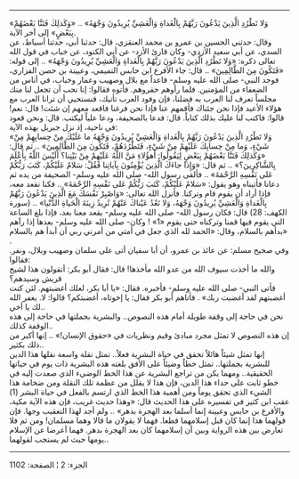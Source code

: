 ------------------------------------------------------------------------

«وَلا تَطْرُدِ الَّذِينَ يَدْعُونَ رَبَّهُمْ بِالْغَداةِ وَالْعَشِيِّ يُرِيدُونَ وَجْهَهُ» .. «وَكَذلِكَ فَتَنَّا
بَعْضَهُمْ بِبَعْضٍ» إلى آخر الآية.  
وقال: حدثني الحسين بن عمرو بن محمد العنقزي، قال: حدثنا أبي، حدثنا أسباط،
عن السدي، عن أبي سعيد الأزدي- وكان قارئ الأزد- عن أبي الكنود، عن خباب في
قول الله تعالى ذكره: «وَلا تَطْرُدِ الَّذِينَ يَدْعُونَ رَبَّهُمْ بِالْغَداةِ وَالْعَشِيِّ يُرِيدُونَ
وَجْهَهُ» .. إلى قوله: «فَتَكُونَ مِنَ الظَّالِمِينَ» .. قال: جاء الأقرع ابن حابس
التميمي، وعيينة بن حصن الفزاري، فوجد النبي- صلى الله عليه وسلم- قاعداً مع
بلال وصهيب وعمار وخباب، في أناس من الضعفاء من المؤمنين. فلما رأوهم
حقروهم. فأتوه فقالوا: إنا نحب أن تجعل لنا منك مجلساً تعرف لنا العرب به
فضلنا، فإن وفود العرب تأتيك، فنستحيي أن ترانا العرب مع هؤلاء الأعبد فإذا
نحن جئناك فأقمهم عنا فإذا نحن فرغنا فاقعد معهم إن شئت! قال: نعم! قالوا:
فاكتب لنا عليك بذلك كتاباً. قال: فدعا بالصحيفة، ودعا علياً ليكتب. قال:
ونحن قعود في ناحية، إذ نزل جبريل بهذه الآية:  
«وَلا تَطْرُدِ الَّذِينَ يَدْعُونَ رَبَّهُمْ بِالْغَداةِ وَالْعَشِيِّ يُرِيدُونَ وَجْهَهُ ما عَلَيْكَ مِنْ حِسابِهِمْ
مِنْ شَيْءٍ، وَما مِنْ حِسابِكَ عَلَيْهِمْ مِنْ شَيْءٍ، فَتَطْرُدَهُمْ، فَتَكُونَ مِنَ الظَّالِمِينَ» .. ثم
قال: «وَكَذلِكَ فَتَنَّا بَعْضَهُمْ بِبَعْضٍ لِيَقُولُوا: أَهؤُلاءِ مَنَّ اللَّهُ عَلَيْهِمْ مِنْ بَيْنِنا؟ أَلَيْسَ
اللَّهُ بِأَعْلَمَ بِالشَّاكِرِينَ؟» .. ثم قال: «وَإِذا جاءَكَ الَّذِينَ يُؤْمِنُونَ بِآياتِنا فَقُلْ:
سَلامٌ عَلَيْكُمْ، كَتَبَ رَبُّكُمْ عَلى نَفْسِهِ الرَّحْمَةَ» .. فألقى رسول الله- صلى الله عليه
وسلم- الصحيفة من يده ثم دعانا فأتيناه وهو يقول: «سَلامٌ عَلَيْكُمْ، كَتَبَ رَبُّكُمْ
عَلى نَفْسِهِ الرَّحْمَةَ» .. فكنا نقعد معه، فإذا أراد أن يقوم قام وتركنا. فأنزل
الله تعالى: «وَاصْبِرْ نَفْسَكَ مَعَ الَّذِينَ يَدْعُونَ رَبَّهُمْ بِالْغَداةِ وَالْعَشِيِّ يُرِيدُونَ وَجْهَهُ،
وَلا تَعْدُ عَيْناكَ عَنْهُمْ تُرِيدُ زِينَةَ الْحَياةِ الدُّنْيا» .. (سورة الكهف: 28) قال:
فكان رسول الله- صلى الله عليه وسلم- يقعد معنا بعد، فإذا بلغ الساعة التي
يقوم فيها قمنا وتركناه حتى يقوم «1» ! وكان- صلى الله عليه وسلم- بعدها
إذا رآهم بدأهم بالسلام، وقال: «الحمد لله الذي جعل في أمتي من أمرني ربي
أن أبدأ هم بالسلام» .  
وفي صحيح مسلم: عن عائذ بن عمرو، أن أبا سفيان أتى على سلمان وصهيب وبلال،
ونفر. فقالوا:  
والله ما أخذت سيوف الله من عدو الله مأخذها! قال: فقال أبو بكر: أتقولون
هذا لشيخ قريش وسيدهم؟  
فأتى النبي- صلى الله عليه وسلم- فأخبره. فقال: «يا أبا بكر، لعلك أغضبتهم.
لئن كنت أغضبتهم لقد أغضبت ربك» . فأتاهم أبو بكر فقال: يا إخوتاه،
أغضبتكم؟ قالوا: لا. يغفر الله لك يا أخي..  
نحن في حاجة إلى وقفة طويلة أمام هذه النصوص.. والبشرية بجملتها في حاجة
إلى هذه الوقفة كذلك..  
إن هذه النصوص لا تمثل مجرد مبادئ وقيم ونظريات في «حقوق الإنسان!» .. إنها
أكبر من ذلك بكثير..  
إنها تمثل شيئاً هائلاً تحقق في حياة البشرية فعلاً.. تمثل نقلة واسعة نقلها
هذا الدين للبشرية بجملتها.. تمثل خطاً وضيئاً على الأفق بلغته هذه البشرية
ذات يوم في حياتها الحقيقية.. ومهما يكن من تراجع البشرية عن هذا الخط
الوضيء الذي صعدت إليه في خطو ثابت على حداء هذا الدين، فإن هذا لا يقلل من
عظمة تلك النقلة ومن ضخامة هذا الشيء الذي تحقق يوماً ومن أهمية هذا الخط
الذي ارتسم بالفعل في حياة البشر (1) عقب ابن كثير في تفسيره على هذا
الحديث قال: «وهذا حديث غريب، فإن هذه الآية مكية، والأقرع بن حابس وعيينة
إنما أسلما بعد الهجرة بدهر» .. ولم أجد لهذا التعقيب وجها. فإن قولهما هذا
إنما كان قبل إسلامهما قطعا. فهما لا يقولان ما قالا وهما مسلمان! ومن ثم
فلا تعارض بين هذه الرواية وبين أن إسلامهما كان بعد الهجرة بدهر. فهما
أعرضا عن الإسلام يومها حيث لم يستجب لقولهما..

------------------------------------------------------------------------

الجزء: 2 ¦ الصفحة: 1102
